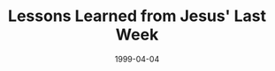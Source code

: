 ---
layout: message
category: message
series: "Dead Man Walking"
title: "Lessons Learned from Jesus' Last Week "
date: 1999-04-04
audio-description: "Explore the lessons learned from Jesus during his last week on earth. "
audio: ""
audio-title: "Lessons Learned from Jesus' Last Week "
audio-duration: "&#58;"
---